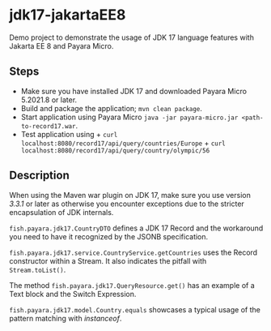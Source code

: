 # jdk17-jakartaEE8

Demo project to demonstrate the usage of JDK 17 language features with Jakarta EE 8 and Payara Micro.

## Steps

- Make sure you have installed JDK 17 and downloaded Payara Micro 5.2021.8 or later.
- Build and package the application; `mvn clean package`.
- Start application using Payara Micro `java -jar payara-micro.jar <path-to-record17.war`.
- Test application using +
   `curl localhost:8080/record17/api/query/countries/Europe` +
   `curl localhost:8080/record17/api/query/country/olympic/56`


## Description

When using the Maven war plugin on JDK 17, make sure you use version _3.3.1_ or later as otherwise you encounter exceptions due to the stricter encapsulation of JDK internals.

`fish.payara.jdk17.CountryDTO` defines a JDK 17 Record and the workaround you need to have it recognized by the JSONB specification.

`fish.payara.jdk17.service.CountryService.getCountries` uses the Record constructor within a Stream. It also indicates the pitfall with `Stream.toList()`. 

The method `fish.payara.jdk17.QueryResource.get()` has an example of a Text block and the Switch Expression.

`fish.payara.jdk17.model.Country.equals` showcases a typical usage of the pattern matching with _instanceof_.